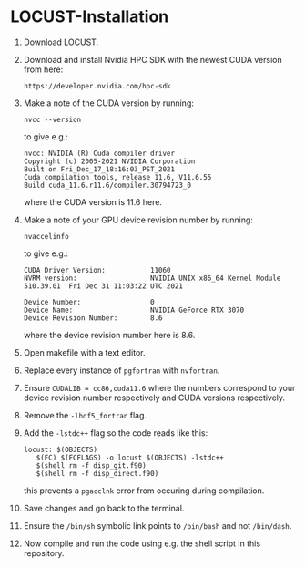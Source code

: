 # LOCUST-Installation

1. Download LOCUST.

2. Download and install Nvidia HPC SDK with the newest CUDA version from here:
   
   `https://developer.nvidia.com/hpc-sdk`

3. Make a note of the CUDA version by running:

   `nvcc --version`
    
   to give e.g.:
   ```
   nvcc: NVIDIA (R) Cuda compiler driver
   Copyright (c) 2005-2021 NVIDIA Corporation
   Built on Fri_Dec_17_18:16:03_PST_2021
   Cuda compilation tools, release 11.6, V11.6.55
   Build cuda_11.6.r11.6/compiler.30794723_0
   ```
   where the CUDA version is 11.6 here.
   
4. Make a note of your GPU device revision number by running:

   `nvaccelinfo`
   
   to give e.g.:
   ```
   CUDA Driver Version:           11060
   NVRM version:                  NVIDIA UNIX x86_64 Kernel Module  510.39.01  Fri Dec 31 11:03:22 UTC 2021

   Device Number:                 0
   Device Name:                   NVIDIA GeForce RTX 3070
   Device Revision Number:        8.6
   ```
   where the device revision number here is 8.6.

4. Open makefile with a text editor.

5. Replace every instance of `pgfortran` with `nvfortran`. 

6. Ensure `CUDALIB = cc86,cuda11.6` where the numbers correspond to your device revision number respectively and CUDA versions respectively.

7. Remove the `-lhdf5_fortran` flag.

8. Add the `-lstdc++` flag so the code reads like this:
   ```
   locust: $(OBJECTS)
	  $(FC) $(FCFLAGS) -o locust $(OBJECTS) -lstdc++
	  $(shell rm -f disp_git.f90)
	  $(shell rm -f disp_direct.f90)
   ```
   this prevents a `pgacclnk` error from occuring during compilation.
9. Save changes and go back to the terminal.
10. Ensure the `/bin/sh` symbolic link points to `/bin/bash` and not `/bin/dash`.
11. Now compile and run the code using e.g. the shell script in this repository.

